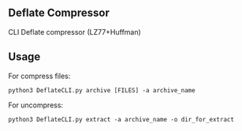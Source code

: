 ## Deflate Compressor
CLI Deflate compressor (LZ77+Huffman)
## Usage 
For compress files:
```
python3 DeflateCLI.py archive [FILES] -a archive_name
```
For uncompress:
```
python3 DeflateCLI.py extract -a archive_name -o dir_for_extract
```